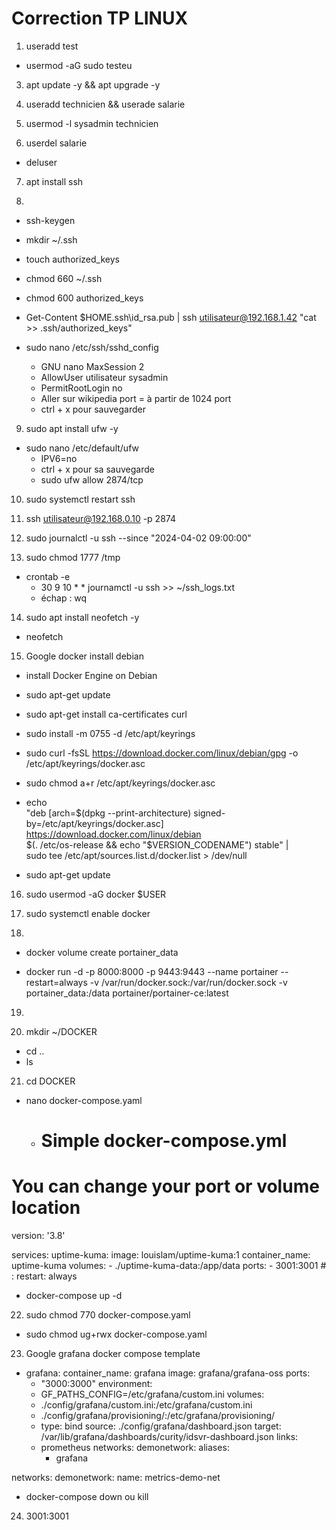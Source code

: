 # **Correction TP LINUX**

1. useradd test

- usermod -aG sudo testeu

3. apt update -y && apt upgrade -y

4. useradd technicien && userade salarie

5. usermod -l sysadmin technicien

6. userdel salarie

- deluser

7. apt install ssh

8.  

 - ssh-keygen
 - mkdir ~/.ssh
 - touch authorized_keys
 - chmod 660 ~/.ssh
 - chmod 600 authorized_keys
 - Get-Content $HOME\.ssh\id_rsa.pub | ssh utilisateur@192.168.1.42 "cat >> .ssh/authorized_keys"
 
 - sudo nano /etc/ssh/sshd_config
    - GNU nano MaxSession 2
    - AllowUser utilisateur sysadmin
    - PermitRootLogin no
    - Aller sur wikipedia port = à partir de 1024 port
    - ctrl + x pour sauvegarder

9. sudo apt install ufw -y

- sudo nano /etc/default/ufw
    - IPV6=no
    - ctrl + x pour sa sauvegarde
    - sudo ufw allow 2874/tcp

10. sudo systemctl restart ssh

11. ssh utilisateur@192.168.0.10 -p 2874

12. sudo journalctl -u ssh --since "2024-04-02 09:00:00"

13. sudo chmod 1777 /tmp

- crontab -e
    - 30 9 10 * * journamctl -u ssh >> ~/ssh_logs.txt
    - échap : wq

14. sudo apt install neofetch -y

- neofetch

15. Google docker install debian 

- install Docker Engine on Debian
- sudo apt-get update
- sudo apt-get install ca-certificates curl
- sudo install -m 0755 -d /etc/apt/keyrings
- sudo curl -fsSL https://download.docker.com/linux/debian/gpg -o /etc/apt/keyrings/docker.asc
- sudo chmod a+r /etc/apt/keyrings/docker.asc

- echo \
  "deb [arch=$(dpkg --print-architecture) signed-by=/etc/apt/keyrings/docker.asc] https://download.docker.com/linux/debian \
  $(. /etc/os-release && echo "$VERSION_CODENAME") stable" | \
  sudo tee /etc/apt/sources.list.d/docker.list > /dev/null

- sudo apt-get update

16. sudo usermod -aG docker $USER

17. sudo systemctl enable docker

18. 

- docker volume create portainer_data

- docker run -d -p 8000:8000 -p 9443:9443 --name portainer --restart=always -v /var/run/docker.sock:/var/run/docker.sock -v portainer_data:/data portainer/portainer-ce:latest

19. 

20. mkdir ~/DOCKER

- cd ..
- ls

21. cd DOCKER

- nano docker-compose.yaml
    - # Simple docker-compose.yml
# You can change your port or volume location

version: '3.8'

services:
  uptime-kuma:
    image: louislam/uptime-kuma:1
    container_name: uptime-kuma
    volumes:
      - ./uptime-kuma-data:/app/data
    ports:
      - 3001:3001  # <Host Port>:<Container Port>
    restart: always

- docker-compose up -d

22. sudo chmod 770 docker-compose.yaml

- sudo chmod ug+rwx docker-compose.yaml

23. Google grafana docker compose template

-   grafana:
    container_name: grafana
    image: grafana/grafana-oss
    ports:
      - "3000:3000"
    environment:
      - GF_PATHS_CONFIG=/etc/grafana/custom.ini
    volumes:
      - ./config/grafana/custom.ini:/etc/grafana/custom.ini
      - ./config/grafana/provisioning/:/etc/grafana/provisioning/
      - type: bind
        source: ./config/grafana/dashboard.json
        target: /var/lib/grafana/dashboards/curity/idsvr-dashboard.json
    links:
      - prometheus
    networks:
      demonetwork:
        aliases:
          - grafana

networks:
  demonetwork:
    name: metrics-demo-net

- docker-compose down ou kill

24. 3001:3001 